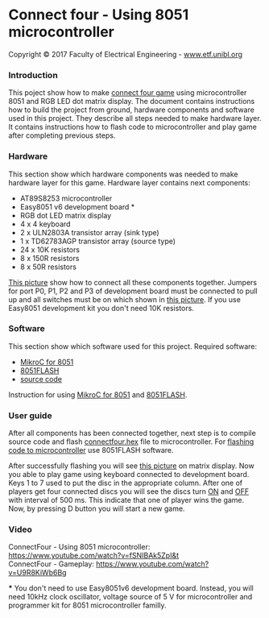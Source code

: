 
# Connect four - Using 8051 microcontroller

Copyright © 2017 Faculty of Electrical Engineering - www.etf.unibl.org

### Introduction
This poject show how to make [connect four game](https://en.wikipedia.org/wiki/Connect_Four) using microcontroller 8051 and RGB LED dot matrix display. The document contains instructions how to build the project from ground, hardware components and software used in this project. They describe all steps needed to make hardware layer. It contains instructions how to flash code to microcontroller and play game after completing previous steps.

### Hardware
This section show which hardware components was needed to make hardware layer for this game.
Hardware layer contains next components:
* AT89S8253 microcontroller
* Easy8051 v6 development board *
* RGB dot LED matrix display
* 4 x 4 keyboard
* 2 x ULN2803A transistor array (sink type)
* 1 x TD62783AGP transistor array (source type)
* 24 x 10K resistors
* 8 x 150R resistors
* 8 x 50R resistors

[This picture](resources/images/connect_four_scheme.jpg) show how to connect all these components together. Jumpers for port P0, P1, P2 and P3 of development board must be connected to pull up and all switches must be on which shown in [this picture](resources/images/dev_board_port_switches.jpg). If you use Easy8051 development kit you don't need 10K resistors.

### Software
This section show which software used for this project.
Required software:
* [MikroC for 8051](https://www.mikroe.com/mikroc/#8051)
* [8051FLASH](https://www.mikroe.com/mikroc/#8051)
* [source code](https://github.com/djn21/connectfour)

Instruction for using [MikroC for 8051](http://download.mikroe.com/documents/compilers/mikroc/8051/mikroc-8051-manual-v100.pdf) and  [8051FLASH](https://download.mikroe.com/documents/programmers-debuggers/other/8051prog2/8051flash-programmer-manual-v100.pdf).

### User guide
After all components has been connected together, next step is to compile source code and flash [connectfour.hex](connectfour.hex) file to microcontroller. For [flashing code to microcontroller](https://download.mikroe.com/documents/programmers-debuggers/other/8051prog2/8051flash-programmer-manual-v100.pdf) use 8051FLASH software. 

After successfully flashing you will see [this picture](resources/images/game_after_init.jpg) on matrix display. Now you able to play game using keyboard connected to development board. Keys 1 to 7 used to put the disc in the appropriate column. After one of players get four connected discs you will see the discs turn [ON](resources/images/winners_discs_on.jpg) and [OFF](resources/images/winners_discs_off.jpg) with interval of 500 ms. This indicate that one of player wins the game. Now, by pressing D button you will start a new game.

### Video
ConnectFour - Using 8051 microcontroller: https://www.youtube.com/watch?v=fSNIBAk5ZpI&t <br/>
ConnectFour - Gameplay: https://www.youtube.com/watch?v=U9R8KiWb6Bg

**\*** You don't need to use Easy8051v6 development board. Instead, you will need 10kHz clock oscillator, voltage source of 5 V for microcontroller and programmer kit for 8051 microcontroller familly.
